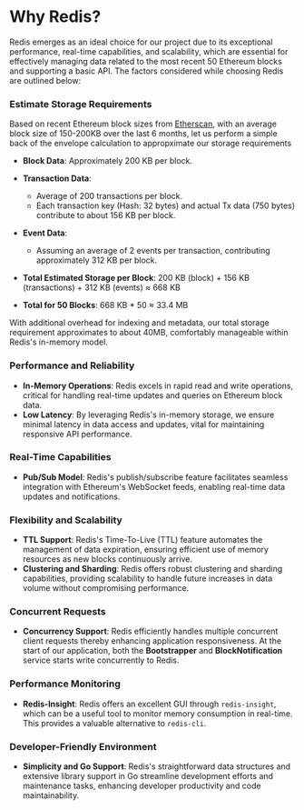 # Why Redis?

Redis emerges as an ideal choice for our project due to its exceptional performance, real-time capabilities, and scalability, which are essential for effectively managing data related to the most recent 50 Ethereum blocks and supporting a basic API. The factors considered while choosing Redis are outlined below:

### Estimate Storage Requirements 

Based on recent Ethereum block sizes from [Etherscan](https://etherscan.io/chart/blocksize), with an average block size of 150-200KB over the last 6 months, let us perform a simple back of the envelope calculation to appropximate our storage requirements

- **Block Data**: Approximately 200 KB per block.
- **Transaction Data**:
  - Average of 200 transactions per block.
  - Each transaction key (Hash: 32 bytes) and actual Tx data (750 bytes) contribute to about 156 KB per block.
- **Event Data**:
  - Assuming an average of 2 events per transaction, contributing approximately 312 KB per block.

- **Total Estimated Storage per Block**: 200 KB (block) + 156 KB (transactions) + 312 KB (events) ≈ 668 KB 
- **Total for 50 Blocks**: 668 KB * 50 ≈ 33.4 MB

With additional overhead for indexing and metadata, our total storage requirement approximates to about 40MB, comfortably manageable within Redis's in-memory model.

### Performance and Reliability

- **In-Memory Operations**: Redis excels in rapid read and write operations, critical for handling real-time updates and queries on Ethereum block data.
- **Low Latency**: By leveraging Redis's in-memory storage, we ensure minimal latency in data access and updates, vital for maintaining responsive API performance.

### Real-Time Capabilities

- **Pub/Sub Model**: Redis's publish/subscribe feature facilitates seamless integration with Ethereum's WebSocket feeds, enabling real-time data updates and notifications.

### Flexibility and Scalability

- **TTL Support**: Redis's Time-To-Live (TTL) feature automates the management of data expiration, ensuring efficient use of memory resources as new blocks continuously arrive.
- **Clustering and Sharding**: Redis offers robust clustering and sharding capabilities, providing scalability to handle future increases in data volume without compromising performance.

### Concurrent Requests

- **Concurrency Support**: Redis efficiently handles multiple concurrent client requests thereby enhancing application responsiveness. At the start of our application, both the **Bootstrapper** and **BlockNotification** service starts write concurrently to Redis.

### Performance Monitoring

- **Redis-Insight**: Redis offers an excellent GUI through `redis-insight`, which can be a useful tool to monitor memory consumption in real-time. This provides a valuable alternative to `redis-cli`.

### Developer-Friendly Environment

- **Simplicity and Go Support**: Redis's straightforward data structures and extensive library support in Go streamline development efforts and maintenance tasks, enhancing developer productivity and code maintainability.



